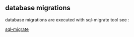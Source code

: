 database migrations
-------------------

database migrations are executed with sql-migrate tool see :

[sql-migrate](github.com/rubenv/sql-migrate)